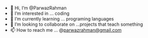 - 👋 Hi, I’m @ParwazRahman
- 👀 I’m interested in ... coding
- 🌱 I’m currently learning ...  programing languages
- 💞️ I’m looking to collaborate on ...projects that teach something
- 📫 How to reach me ... @parwazrahman@gmail.com

<!---
ParwazRahman/ParwazRahman is a ✨ special ✨ repository because its `README.md` (this file) appears on your GitHub profile.
You can click the Preview link to take a look at your changes.
--->
